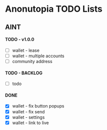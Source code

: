 # Anonutopia TODO Lists

## AINT

#### TODO - v1.0.0

- [ ] wallet - lease
- [ ] wallet - multiple accounts
- [ ] community address

#### TODO - BACKLOG

- [ ] todo

#### DONE

- [x] wallet - fix button popups
- [x] wallet - fix send
- [x] wallet - settings
- [x] wallet - link to live
